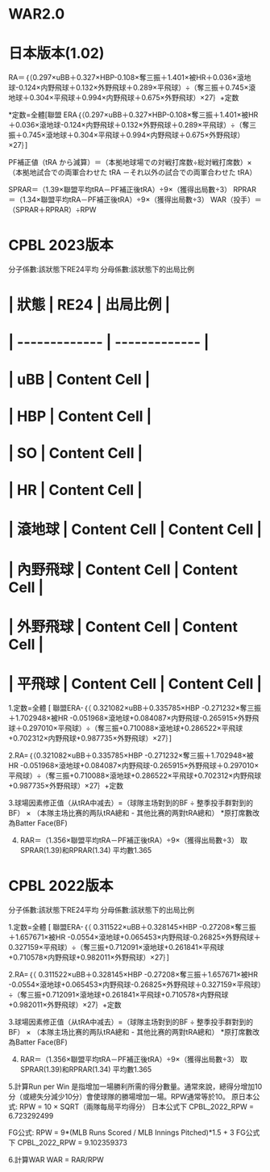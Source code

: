 # WAR2.0
# 日本版本(1.02)
RA＝｛（0.297×uBB＋0.327×HBP-0.108×奪三振＋1.401×被HR＋0.036×滾地球-0.124×内野飛球＋0.132×外野飛球＋0.289×平飛球）÷（奪三振＋0.745×滾地球＋0.304×平飛球＋0.994×内野飛球＋0.675×外野飛球）×27｝+定数

*定数=全體[聯盟 ERA｛（0.297×uBB＋0.327×HBP-0.108×奪三振＋1.401×被HR＋0.036×滾地球-0.124×内野飛球＋0.132×外野飛球＋0.289×平飛球）÷（奪三振＋0.745×滾地球＋0.304×平飛球＋0.994×内野飛球＋0.675×外野飛球）×27｝]

PF補正値（tRA から減算）＝（本拠地球場での対戦打席数÷総対戦打席数）×（本拠地試合での両軍合わせた tRA －それ以外の試合での両軍合わせた tRA）

SPRAR＝（1.39×聯盟平均tRA－PF補正後tRA）÷9×（獲得出局數÷3）
RPRAR＝（1.34×聯盟平均tRA－PF補正後tRA）÷9×（獲得出局數÷3）
WAR（投手）＝（SPRAR＋RPRAR）÷RPW

# CPBL 2023版本
分子係數:該狀態下RE24平均
分母係數:該狀態下的出局比例


# | 狀態 | RE24 | 出局比例 |
# | ------------- | ------------- |
# | uBB | Content Cell |
# | HBP | Content Cell |
# | SO | Content Cell |
# | HR | Content Cell |
# | 滾地球 | Content Cell | Content Cell |
# | 內野飛球 | Content Cell | Content Cell |
# | 外野飛球 | Content Cell | Content Cell |
# | 平飛球 | Content Cell | Content Cell |

1.定数=全體 [ 聯盟ERA-｛（ 0.321082×uBB＋0.335785×HBP -0.271232×奪三振＋1.702948×被HR -0.051968×滾地球+0.084087×内野飛球-0.265915×外野飛球＋0.297010×平飛球）÷（奪三振+0.710088×滾地球+0.286522×平飛球+0.702312×内野飛球+0.987735×外野飛球）×27｝]

2.RA=｛（0.321082×uBB＋0.335785×HBP -0.271232×奪三振＋1.702948×被HR -0.051968×滾地球+0.084087×内野飛球-0.265915×外野飛球＋0.297010×平飛球）÷（奪三振+0.710088×滾地球+0.286522×平飛球+0.702312×内野飛球+0.987735×外野飛球）×27｝+定数

3.球場因素修正值（从tRA中减去）=（球隊主场對到的BF ÷ 整季投手群對到的BF） × （本隊主场比赛的两队tRA總和 - 其他比赛的两對tRA總和）
*原打席數改為Batter Face(BF) 

4. RAR＝（1.356×聯盟平均tRA－PF補正後tRA）÷9×（獲得出局數÷3）
取SPRAR(1.39)和RPRAR(1.34) 平均數1.365

# CPBL 2022版本
分子係數:該狀態下RE24平均
分母係數:該狀態下的出局比例

1.定数=全體 [ 聯盟ERA-｛（ 0.311522×uBB＋0.328145×HBP -0.27208×奪三振＋1.657671×被HR -0.0554×滾地球+0.065453×内野飛球-0.26825×外野飛球＋0.327159×平飛球）÷（奪三振+0.712091×滾地球+0.261841×平飛球+0.710578×内野飛球+0.982011×外野飛球）×27｝]

2.RA=｛（ 0.311522×uBB＋0.328145×HBP -0.27208×奪三振＋1.657671×被HR -0.0554×滾地球+0.065453×内野飛球-0.26825×外野飛球＋0.327159×平飛球）÷（奪三振+0.712091×滾地球+0.261841×平飛球+0.710578×内野飛球+0.982011×外野飛球）×27｝+定数

3.球場因素修正值（从tRA中减去）=（球隊主场對到的BF ÷ 整季投手群對到的BF） × （本隊主场比赛的两队tRA總和 - 其他比赛的两對tRA總和）
*原打席數改為Batter Face(BF) 

4. RAR＝（1.356×聯盟平均tRA－PF補正後tRA）÷9×（獲得出局數÷3）
取SPRAR(1.39)和RPRAR(1.34) 平均數1.365




5.計算Run per Win
是指增加一場勝利所需的得分數量。通常來說，總得分增加10分（或總失分減少10分）會使球隊的勝場增加一場。RPW通常等於10。
原日本公式: RPW = 10 × SQRT（兩隊每局平均得分）
日本公式下 CPBL_2022_RPW  = 6.723292499

FG公式: RPW = 9*(MLB Runs Scored / MLB Innings Pitched)*1.5 + 3
FG公式下 CPBL_2022_RPW  = 9.102359373

6.計算WAR
WAR = RAR/RPW
